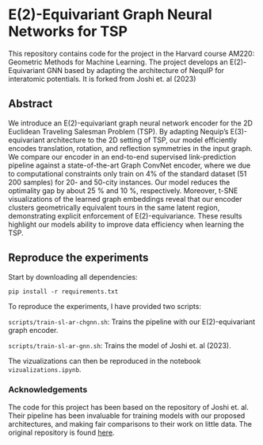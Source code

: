 # E(2)-Equivariant Graph Neural Networks for TSP

This repository contains code for the project in the Harvard course AM220: Geometric Methods for Machine Learning. The project develops an E(2)-Equivariant GNN based by adapting the architecture of NequIP for interatomic potentials. It is forked from Joshi et. al (2023)

## Abstract

We introduce an E(2)-equivariant graph neural network encoder for the 2D Euclidean Traveling
Salesman Problem (TSP). By adapting Nequip’s E(3)-equivariant architecture to the 2D setting
of TSP, our model efficiently encodes translation, rotation, and reflection symmetries in the input graph. We compare our encoder in an end-to-end supervised link-prediction pipeline against a state-of-the-art Graph ConvNet encoder, where we due to computational constraints only train on 4% of the standard dataset (51 200 samples) for 20- and 50-city instances. Our model reduces the optimality gap by about 25 % and 10 %, respectively. Moreover, t-SNE visualizations of the learned graph embeddings reveal that our encoder clusters geometrically equivalent tours in the same latent region, demonstrating explicit enforcement of E(2)-equivariance. These results highlight our models ability to improve data efficiency when learning the TSP.


## Reproduce the experiments

Start by downloading all dependencies: 

```
pip install -r requirements.txt
```


To reproduce the experiments, I have provided two scripts: 

`scripts/train-sl-ar-chgnn.sh`: Trains the pipeline with our E(2)-equivariant graph encoder. 

`scripts/train-sl-ar-gnn.sh`: Trains the model of Joshi et. al (2023).


The vizualizations can then be reproduced in the notebook `vizualizations.ipynb`.

### Acknowledgements

The code for this project has been based on the repository of Joshi et. al. Their pipeline has been invaluable for
training models with our proposed architectures, and making fair comparisons to their work on little data. The original repository is found [here](https://github.com/chaitjo/learning-tsp).